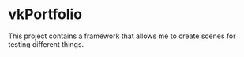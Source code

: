 # vkPortfolio
This project contains a framework that allows me to create scenes for testing different things.
